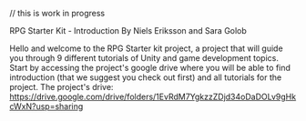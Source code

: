 // this is work in progress


RPG Starter Kit - Introduction
By Niels Eriksson and Sara Golob


Hello and welcome to the RPG Starter kit project, a project that will guide you through 9 different tutorials of Unity and game development topics. Start by accessing the project's google drive where you will be able to find introduction (that we suggest you check out first) and all tutorials for the project.
The project's drive: https://drive.google.com/drive/folders/1EvRdM7YgkzzZDjd34oDaDOLv9gHkcWxN?usp=sharing

